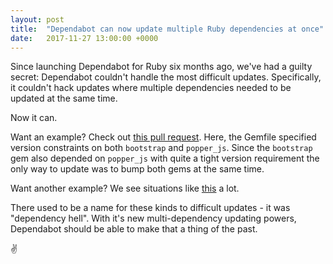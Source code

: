 ```yaml
---
layout: post
title:  "Dependabot can now update multiple Ruby dependencies at once"
date:   2017-11-27 13:00:00 +0000
---
```


Since launching Dependabot for Ruby six months ago, we've had a guilty secret:
Dependabot couldn't handle the most difficult updates. Specifically, it couldn't
hack updates where multiple dependencies needed to be updated at the same time.

Now it can.

Want an example? Check out [this pull request][brew_pull_request]. Here, the
Gemfile specified version constraints on both `bootstrap` and `popper_js`. Since
the `bootstrap` gem also depended on `popper_js` with quite a tight version
requirement the only way to update was to bump both gems at the same time.

Want another example? We see situations like [this][rspec_pull_request] a lot.

There used to be a name for these kinds to difficult updates - it was
"dependency hell". With it's new multi-dependency updating powers, Dependabot
should be able to make that a thing of the past.

✌️

[brew_pull_request]: https://github.com/zedtux/brewformulas.org/pull/156
[rspec_pull_request]: https://github.com/ontohub/ontohub-backend/pull/315

